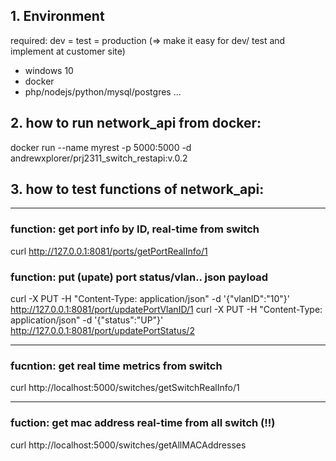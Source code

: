 ## 1. Environment 
required: dev = test = production (=> make it easy for dev/ test and implement at customer site)
- windows 10
- docker
- php/nodejs/python/mysql/postgres ...

## 2. how to run network_api from docker:
docker run --name myrest -p 5000:5000 -d andrewxplorer/prj2311_switch_restapi:v.0.2

## 3. how to test functions of network_api:
------------
### function: get port info by ID, real-time from switch
curl http://127.0.0.1:8081/ports/getPortRealInfo/1

### function: put (upate) port status/vlan.. json payload 
curl -X PUT -H "Content-Type: application/json" -d '{"vlanID":"10"}' http://127.0.0.1:8081/port/updatePortVlanID/1
curl -X PUT -H "Content-Type: application/json" -d '{"status":"UP"}' http://127.0.0.1:8081/port/updatePortStatus/2

-------------
### fucntion: get real time metrics from switch
curl http://localhost:5000/switches/getSwitchRealInfo/1

-------------
### fuction: get mac address real-time from all switch (!!) 
curl http://localhost:5000/switches/getAllMACAddresses 



